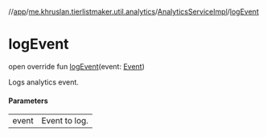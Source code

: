 //[app](../../../index.md)/[me.khruslan.tierlistmaker.util.analytics](../index.md)/[AnalyticsServiceImpl](index.md)/[logEvent](log-event.md)

# logEvent

open override fun [logEvent](log-event.md)(event: [Event](../-event/index.md))

Logs analytics event.

#### Parameters

| | |
|---|---|
| event | Event to log. |
